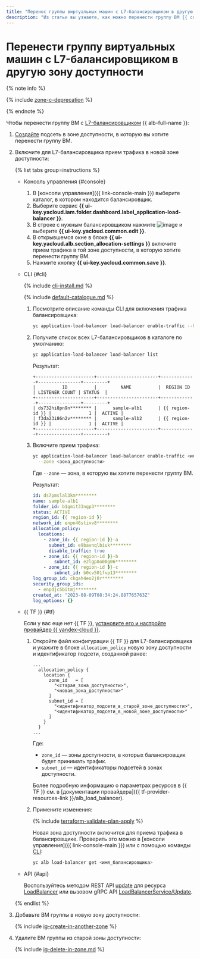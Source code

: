 ```yaml
---
title: "Перенос группы виртуальных машин с L7-балансировщиком в другую зону доступности"
description: "Из статьи вы узнаете, как можно перенести группу ВМ {{ compute-name }} с L7-балансировщиком из одной зоны доступности в другую."
---
```


# Перенести группу виртуальных машин с L7-балансировщиком в другую зону доступности


{% note info %}

{% include [zone-c-deprecation](../../../_includes/vpc/zone-c-deprecation.md) %}

{% endnote %}


Чтобы перенести группу ВМ c [L7-балансировщиком](../../../network-load-balancer/concepts) {{ alb-full-name }}:
1. [Создайте](../../../vpc/operations/subnet-create.md) подсеть в зоне доступности, в которую вы хотите перенести группу ВМ.
1. Включите для L7-балансировщика прием трафика в новой зоне доступности:

    {% list tabs group=instructions %}

    - Консоль управления {#console}

      1. В [консоли управления]({{ link-console-main }}) выберите каталог, в котором находится балансировщик.
      1. Выберите сервис **{{ ui-key.yacloud.iam.folder.dashboard.label_application-load-balancer }}**.
      1. В строке с нужным балансировщиком нажмите ![image](../../../_assets/horizontal-ellipsis.svg) и выберите **{{ ui-key.yacloud.common.edit }}**.
      1. В открывшемся окне в блоке **{{ ui-key.yacloud.alb.section_allocation-settings }}** включите прием трафика в той зоне доступности, в которую хотите перенести группу ВМ.
      1. Нажмите кнопку **{{ ui-key.yacloud.common.save }}**.

    - CLI {#cli}

      {% include [cli-install.md](../../../_includes/cli-install.md) %}

      {% include [default-catalogue.md](../../../_includes/default-catalogue.md) %}

      1. Посмотрите описание команды CLI для включения трафика балансировщика:

          ```bash
          yc application-load-balancer load-balancer enable-traffic --help
          ```

      1. Получите список всех L7-балансировщиков в каталоге по умолчанию:

          ```bash
          yc application-load-balancer load-balancer list
          ```

          Результат:

          ```text
          +----------------------+-----------------------+-------------+----------------+---------+
          |          ID          |         NAME          |  REGION ID  | LISTENER COUNT | STATUS  |
          +----------------------+-----------------------+-------------+----------------+---------+
          | ds732hi8pn9n******** |      sample-alb1      | {{ region-id }} |              1 |  ACTIVE |
          | f3da23i86n2v******** |      sample-alb2      | {{ region-id }} |              1 |  ACTIVE |
          +----------------------+-----------------------+-------------+----------------+---------+
          ```

      1. Включите прием трафика:

          ```bash
          yc application-load-balancer load-balancer enable-traffic <имя_балансировщика> \
            --zone <зона_доступности>
          ```

          Где `--zone` — зона, в которую вы хотите перенести группу ВМ.

          Результат:

          ```yaml
          id: ds7pmslal3km********
          name: sample-alb1
          folder_id: b1gmit33ngp3********
          status: ACTIVE
          region_id: {{ region-id }}
          network_id: enpn46stivv8********
          allocation_policy:
            locations:
              - zone_id: {{ region-id }}-a
                subnet_id: e9bavnqlbiuk********
                disable_traffic: true
              - zone_id: {{ region-id }}-b
                  subnet_id: e2lgp8o00g06********
              - zone_id: {{ region-id }}-c
                  subnet_id: b0cv501fvp13********
          log_group_id: ckgah4eo2j0r********
          security_group_ids:
            - enpdjc5bitmj********
          created_at: "2023-08-09T08:34:24.887765763Z"
          log_options: {}
          ```

    - {{ TF }} {#tf}

      Если у вас еще нет {{ TF }}, [установите его и настройте провайдер {{ yandex-cloud }}](../../../tutorials/infrastructure-management/terraform-quickstart.md#install-terraform).

      1. Откройте файл конфигурации {{ TF }} для L7-балансировщика и укажите в блоке `allocation_policy` новую зону доступности и идентификатор подсети, созданной ранее:

          ```hcl
          ...
            allocation_policy {
              location {
                zone_id   = [
                  "<старая_зона_доступности>",
                  "<новая_зона_доступности>"
                ]
                subnet_id = [
                  "<идентификатор_подсети_в_старой_зоне_доступности>",
                  "<идентификатор_подсети_в_новой_зоне_доступности>"
                ]
              }
            }
          ...
          ```

          Где: 

          * `zone_id` — зоны доступности, в которых балансировщик будет принимать трафик.
          * `subnet_id` — идентификаторы подсетей в зонах доступности.

          Более подробную информацию о параметрах ресурсов в {{ TF }} см. в [документации провайдера]({{ tf-provider-resources-link }}/alb_load_balancer).

      1. Примените изменения:
      
          {% include [terraform-validate-plan-apply](../../../_tutorials/terraform-validate-plan-apply.md) %}

          Новая зона доступности включится для приема трафика в балансировщике. Проверить это можно в [консоли управления]({{ link-console-main }}) или с помощью команды [CLI](../../../cli/quickstart.md):

          ```bash
          yc alb load-balancer get <имя_балансировщика>
          ```

    - API {#api}

      Воспользуйтесь методом REST API [update](../../../application-load-balancer/api-ref/LoadBalancer/update.md) для ресурса [LoadBalancer](../../../application-load-balancer/api-ref/LoadBalancer/index.md) или вызовом gRPC API [LoadBalancerService/Update](../../../application-load-balancer/api-ref/grpc/load_balancer_service.md#Update).

    {% endlist %}

1. Добавьте ВМ группы в новую зону доступности:

    {% include [ig-create-in-another-zone](../../../_includes/compute/ig-create-in-another-zone.md) %}

1. Удалите ВМ группы из старой зоны доступности:

    {% include [ig-delete-in-zone.md](../../../_includes/compute/ig-delete-in-zone.md) %}
